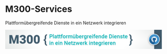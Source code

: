 # M300-Services
Plattformübergreifende Dienste in ein Netzwerk integrieren

![M300-Banner](images/Banner_M300_GitHub-Repository.png)